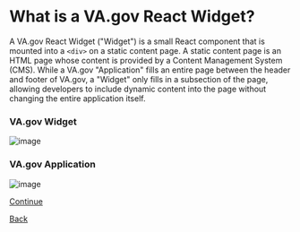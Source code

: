#  What is a VA.gov React Widget?

A VA.gov React Widget ("Widget") is a small React component that is mounted into a `<div>` on a static content page. A static content page is an HTML page whose content is provided by a Content Management System (CMS). While a VA.gov "Application" fills an entire page between the header and footer of VA.gov, a "Widget" only fills in a subsection of the page, allowing developers to include dynamic content into the page without changing the entire application itself.

### VA.gov Widget
![image](https://github.com/p-ssanders/va-gov-onboarding/assets/134732737/07440999-98a7-4335-9afa-36e2962b7864)

### VA.gov Application
![image](https://github.com/p-ssanders/va-gov-onboarding/assets/134732737/ac22b5a7-76a5-471e-ad26-1af91f724a61)

[Continue](./1_START.md)

[Back](./3_STATIC_PAGES.md)

